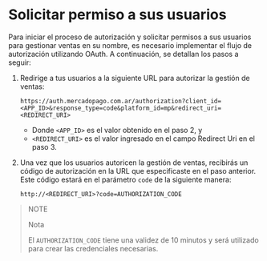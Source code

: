 # Solicitar permiso a sus usuarios 

Para iniciar el proceso de autorización y solicitar permisos a sus usuarios para gestionar ventas en su nombre, es necesario implementar el flujo de autorización utilizando OAuth. A continuación, se detallan los pasos a seguir:

 1. Redirige a tus usuarios a la siguiente URL para autorizar la gestión de ventas:
   
     ```
     https://auth.mercadopago.com.ar/authorization?client_id=<APP_ID>&response_type=code&platform_id=mp&redirect_uri=<REDIRECT_URI>
     ```
   
     - Donde `<APP_ID>` es el valor obtenido en el paso 2, y
     - `<REDIRECT_URI>` es el valor ingresado en el campo Redirect Uri en el paso 3.

 2. Una vez que los usuarios autoricen la gestión de ventas, recibirás un código de autorización en la URL que especificaste en el paso anterior. Este código estará en el parámetro `code` de la siguiente manera:

     ```
     http://<REDIRECT_URI>?code=AUTHORIZATION_CODE
     ```

> NOTE
>
> Nota
>
> El `AUTHORIZATION_CODE` tiene una validez de 10 minutos y será utilizado para crear las credenciales necesarias. 


